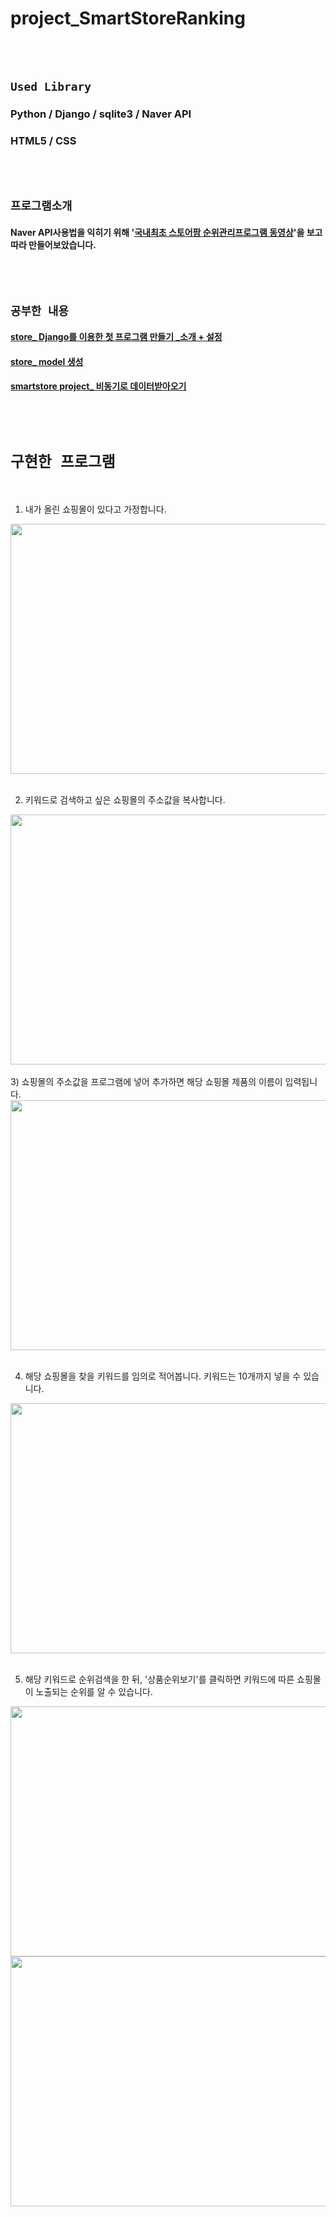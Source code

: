 # project_SmartStoreRanking

<br>

<br>

## `Used Library`

### Python / Django / sqlite3 / Naver API
### HTML5 / CSS

<br>

<br>

## `프로그램소개`

#### Naver API사용법을 익히기 위해 '[국내최초 스토어팜 순위관리프로그램 동영상](https://www.youtube.com/watch?v=eN3suuk8nQc)'을 보고 따라 만들어보았습니다.

<br>

<br>

## `공부한 내용`

#### [store_ Django를 이용한 첫 프로그램 만들기 _소개 + 설정](https://everyday-00.tistory.com/entry/store-Django를-이용한-첫-프로그램-만들기-소개)

#### [store_ model 생성](https://everyday-00.tistory.com/entry/store-model)

#### [smartstore project_ 비동기로 데이터받아오기](https://lovely-fennec-fox.github.io/blog/2019/04/27/django-project-01.html)

<br>

<br>

# `구현한 프로그램`

<br>

1) 내가 올린 쇼핑몰이 있다고 가정합니다.

<img src="/main/cap_01.gif" width="800" height="400">

<br>
<br>

2) 키워드로 검색하고 싶은 쇼핑몰의 주소값을 복사합니다.
<img src="/main/cap_02.gif" width="800" height="400">

<br>
<br>
3) 쇼핑몰의 주소값을 프로그램에 넣어 추가하면 해당 쇼핑몰 제품의 이름이 입력됩니다.
<img src="/main/cap_03.gif" width="800" height="400">

<br>
<br>

4) 해당 쇼핑몰을 찾을 키워드를 임의로 적어봅니다. 키워드는 10개까지 넣을 수 있습니다.
<img src="/main/cap_04.gif" width="800" height="400">

<br>
<br>

5) 해당 키워드로 순위검색을 한 뒤, '상품순위보기'를 클릭하면 키워드에 따른 쇼핑몰이 노출되는 순위를 알 수 있습니다.
<img src="/main/cap_05.gif" width="800" height="400">
<br>
<img src="/main/cap_06.giff" width="800" height="400">
<br>
<br>

